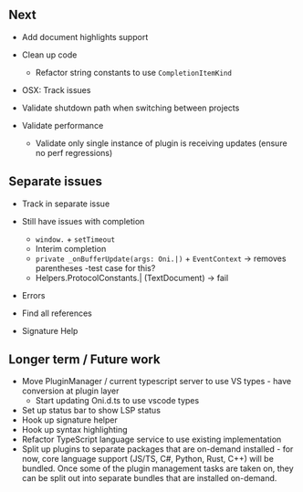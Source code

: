 ## Next

- Add document highlights support

- Clean up code
    - Refactor string constants to use `CompletionItemKind`

- OSX: Track issues

- Validate shutdown path when switching between projects

- Validate performance
    - Validate only single instance of plugin is receiving updates (ensure no perf regressions)

## Separate issues
- Track in separate issue
- Still have issues with completion
    - `window.` + `setTimeout`
    - Interim completion
    - `private _onBufferUpdate(args: Oni.|)` + `EventContext` -> removes parentheses
        -test case for this?
    - Helpers.ProtocolConstants.| (TextDocument) -> fail

- Errors
- Find all references
- Signature Help

## Longer term / Future work
- Move PluginManager / current typescript server to use VS types - have conversion at plugin layer
    - Start updating Oni.d.ts to use vscode types
- Set up status bar to show LSP status
- Hook up signature helper
- Hook up syntax highlighting
- Refactor TypeScript language service to use existing implementation
- Split up plugins to separate packages that are on-demand installed - for now, core language support (JS/TS, C#, Python, Rust, C++) will be bundled. Once some of the plugin management tasks are taken on, they can be split out into separate bundles that are installed on-demand.
